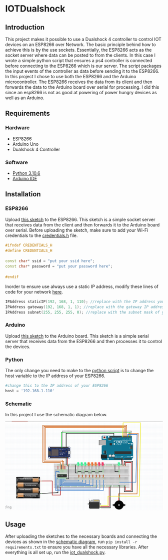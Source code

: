 # IOTDualshock
## Introduction
This project makes it possible to use a Dualshock 4 controller to control IOT devices on an ESP8266 over Network.
The basic principle behind how to achieve this is by the use sockets. Essentially, the ESP8266 acts as the socket server where data can be posted to from the clients. In this case I wrote a simple python script that ensures a ps4 controller is connected before connecting to the ESP8266 which is our server.
The script packages the input events of the controller as data before sending it to the ESP8266.
In this project I chose to use both the ESP8266 and the Arduino microcontroller. The ESP8266 receives the data from its client and then forwards the data to the Arduino board over serial for processing. I did this since an esp8266 is not as good at powering of power hungry devices as well as an Arduino.

## Requirements
### Hardware
- ESP8266
- Arduino Uno
- Dualshock 4 Controller

### Software
- [Python 3.10.6](https://www.python.org/downloads/)
- [Arduino IDE](https://www.arduino.cc/en/software)

## Installation
### ESP8266
Upload [this sketch](IOT/Esp8266%20code/Esp8266%20code.ino) to the ESP8266. This sketch is a simple socket server that receives data from the client and then forwards it to the Arduino board over serial.
Before uploading the sketch, make sure to add your Wi-Fi credentials to the [credentials.h](IOT/Esp8266%20code/credentials.h) file.
```c++
#ifndef CREDENTIALS_H
#define CREDENTIALS_H

const char* ssid = "put your ssid here";
const char* password = "put your password here";

#endif
```
Inorder to ensure use always use a static IP address, modify these lines of code for your network [here](IOT/Esp8266%20code/Esp8266%20code.ino).
```c++
IPAddress staticIP(192, 168, 1, 110); //replace with the IP address you want to use
IPAddress gateway(192, 168, 1, 1); //replace with the gateway IP address of your network
IPAddress subnet(255, 255, 255, 0); //replace with the subnet mask of your network
```
### Arduino
Upload [this sketch](IOT/Arduino%20code/Arduino%20code.ino) to the Arduino board. This sketch is a simple serial server that receives data from the ESP8266 and then processes it to control the devices.

### Python
The only change you need to make to the [python script](iot_dualshock.py) is to change the host variable to the IP address of your ESP8266.
```python
#change this to the IP address of your ESP8266
host = '192.168.1.110'
```
### Schematic
In this project I use the schematic diagram below.

![SCHEMATICS...](screenshots/schematics.png?raw=true "Circuit diagram")

## Usage
After uploading the sketches to the necessary boards and connecting the devices as shown in the [schematic diagram](#schematic), run `pip install -r requirements.txt` to ensure you have all the necessary libraries.
After everything is all set up, run the [iot_dualshock.py](iot_dualshock.py).
